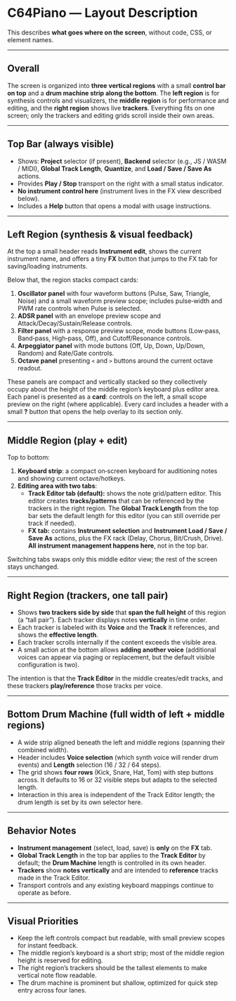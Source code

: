 # C64Piano — Layout Description

This describes **what goes where on the screen**, without code, CSS, or element names.

---

## Overall
The screen is organized into **three vertical regions** with a small **control bar on top** and a **drum machine strip along the bottom**. The **left region** is for synthesis controls and visualizers, the **middle region** is for performance and editing, and the **right region** shows live **trackers**. Everything fits on one screen; only the trackers and editing grids scroll inside their own areas.

---

## Top Bar (always visible)
- Shows: **Project** selector (if present), **Backend** selector (e.g., JS / WASM / MIDI), **Global Track Length**, **Quantize**, and **Load / Save / Save As** actions.
- Provides **Play / Stop** transport on the right with a small status indicator.
- **No instrument control here** (instrument lives in the FX view described below).
- Includes a **Help** button that opens a modal with usage instructions.

---

## Left Region (synthesis & visual feedback)
At the top a small header reads **Instrument edit**, shows the current instrument name, and offers a tiny **FX** button that jumps to the FX tab for saving/loading instruments.

Below that, the region stacks compact cards:
1. **Oscillator panel** with four waveform buttons (Pulse, Saw, Triangle, Noise) and a small waveform preview scope; includes pulse‑width and PWM rate controls when Pulse is selected.
2. **ADSR panel** with an envelope preview scope and Attack/Decay/Sustain/Release controls.
3. **Filter panel** with a response preview scope, mode buttons (Low‑pass, Band‑pass, High‑pass, Off), and Cutoff/Resonance controls.
4. **Arpeggiator panel** with mode buttons (Off, Up, Down, Up/Down, Random) and Rate/Gate controls.
5. **Octave panel** presenting `<` and `>` buttons around the current octave readout.

These panels are compact and vertically stacked so they collectively occupy about the height of the middle region’s keyboard plus editor area.
Each panel is presented as a **card**: controls on the left, a small scope preview on the right (where applicable).
Every card includes a header with a small **?** button that opens the help overlay to its section only.

---

## Middle Region (play + edit)
Top to bottom:
1. **Keyboard strip**: a compact on‑screen keyboard for auditioning notes and showing current octave/hotkeys.
2. **Editing area with two tabs**:
   - **Track Editor tab (default):** shows the note grid/pattern editor. This editor creates **tracks/patterns** that can be referenced by the trackers in the right region. The **Global Track Length** from the top bar sets the default length for this editor (you can still override per track if needed).
   - **FX tab:** contains **Instrument selection** and **Instrument Load / Save / Save As** actions, plus the FX rack (Delay, Chorus, Bit/Crush, Drive). **All instrument management happens here**, not in the top bar.

Switching tabs swaps only this middle editor view; the rest of the screen stays unchanged.

---

## Right Region (trackers, one tall pair)
- Shows **two trackers side by side** that **span the full height** of this region (a “tall pair”). Each tracker displays notes **vertically** in time order.
- Each tracker is labeled with its **Voice** and the **Track** it references, and shows the **effective length**.
- Each tracker scrolls internally if the content exceeds the visible area.
- A small action at the bottom allows **adding another voice** (additional voices can appear via paging or replacement, but the default visible configuration is two).

The intention is that the **Track Editor** in the middle creates/edit tracks, and these trackers **play/reference** those tracks per voice.

---

## Bottom Drum Machine (full width of left + middle regions)
- A wide strip aligned beneath the left and middle regions (spanning their combined width).
- Header includes **Voice selection** (which synth voice will render drum events) and **Length** selection (16 / 32 / 64 steps).
- The grid shows **four rows** (Kick, Snare, Hat, Tom) with step buttons across. It defaults to 16 or 32 visible steps but adapts to the selected length.
- Interaction in this area is independent of the Track Editor length; the drum length is set by its own selector here.

---

## Behavior Notes
- **Instrument management** (select, load, save) is **only** on the **FX** tab.
- **Global Track Length** in the top bar applies to the **Track Editor** by default; the **Drum Machine** length is controlled in its own header.
- **Trackers** show **notes vertically** and are intended to **reference** tracks made in the Track Editor.
- Transport controls and any existing keyboard mappings continue to operate as before.

---

## Visual Priorities
- Keep the left controls compact but readable, with small preview scopes for instant feedback.
- The middle region’s keyboard is a short strip; most of the middle region height is reserved for editing.
- The right region’s trackers should be the tallest elements to make vertical note flow readable.
- The drum machine is prominent but shallow, optimized for quick step entry across four lanes.
